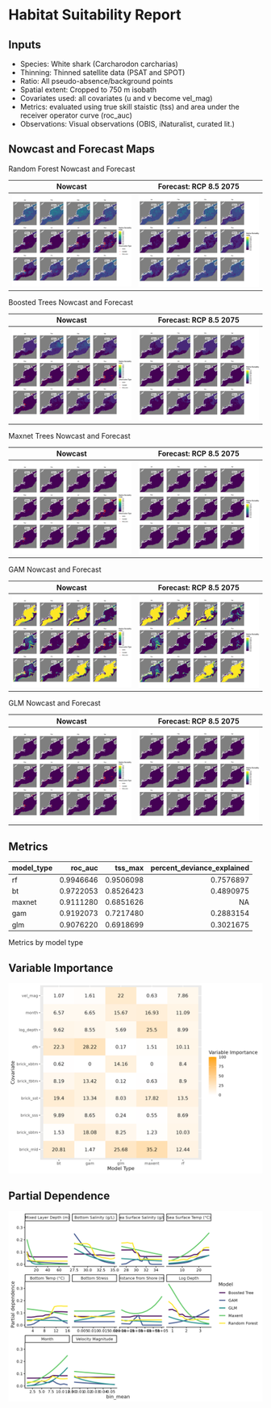 Habitat Suitability Report
================

## Inputs

- Species: White shark (Carcharodon carcharias)
- Thinning: Thinned satellite data (PSAT and SPOT)
- Ratio: All pseudo-absence/background points
- Spatial extent: Cropped to 750 m isobath
- Covariates used: all covariates (u and v become vel_mag)
- Metrics: evaluated using true skill staistic (tss) and area under the
  receiver operator curve (roc_auc)
- Observations: Visual observations (OBIS, iNaturalist, curated lit.)

## Nowcast and Forecast Maps

Random Forest Nowcast and Forecast

| Nowcast | Forecast: RCP 8.5 2075 |
|:--:|:--:|
| ![](../../../../tidy_reports/versions/c11/120360/c11.120360.01_12_rf_compiled_casts.png) | ![](../../../../tidy_reports/versions/c11/120364/c11.120364.01_12_rf_compiled_casts.png) |

Boosted Trees Nowcast and Forecast

| Nowcast | Forecast: RCP 8.5 2075 |
|:--:|:--:|
| ![](../../../../tidy_reports/versions/c11/120360/c11.120360.01_12_bt_compiled_casts.png) | ![](../../../../tidy_reports/versions/c11/120364/c11.120364.01_12_bt_compiled_casts.png) |

Maxnet Trees Nowcast and Forecast

| Nowcast | Forecast: RCP 8.5 2075 |
|:--:|:--:|
| ![](../../../../tidy_reports/versions/c11/120360/c11.120360.01_12_maxent_compiled_casts.png) | ![](../../../../tidy_reports/versions/c11/120364/c11.120364.01_12_maxent_compiled_casts.png) |

GAM Nowcast and Forecast

| Nowcast | Forecast: RCP 8.5 2075 |
|:--:|:--:|
| ![](../../../../tidy_reports/versions/c11/120360/c11.120360.01_12_gam_compiled_casts.png) | ![](../../../../tidy_reports/versions/c11/120364/c11.120364.01_12_gam_compiled_casts.png) |

GLM Nowcast and Forecast

| Nowcast | Forecast: RCP 8.5 2075 |
|:--:|:--:|
| ![](../../../../tidy_reports/versions/c11/120360/c11.120360.01_12_glm_compiled_casts.png) | ![](../../../../tidy_reports/versions/c11/120364/c11.120364.01_12_glm_compiled_casts.png) |

## Metrics

| model_type |   roc_auc |   tss_max | percent_deviance_explained |
|:-----------|----------:|----------:|---------------------------:|
| rf         | 0.9946646 | 0.9506098 |                  0.7576897 |
| bt         | 0.9722053 | 0.8526423 |                  0.4890975 |
| maxnet     | 0.9111280 | 0.6851626 |                         NA |
| gam        | 0.9192073 | 0.7217480 |                  0.2883154 |
| glm        | 0.9076220 | 0.6918699 |                  0.3021675 |

Metrics by model type

## Variable Importance

![](m11.12036_tidy_compiled_files/figure-gfm/variable_importance-1.png)

## Partial Dependence

![](m11.12036_tidy_compiled_files/figure-gfm/partial_dependence-1.png)
